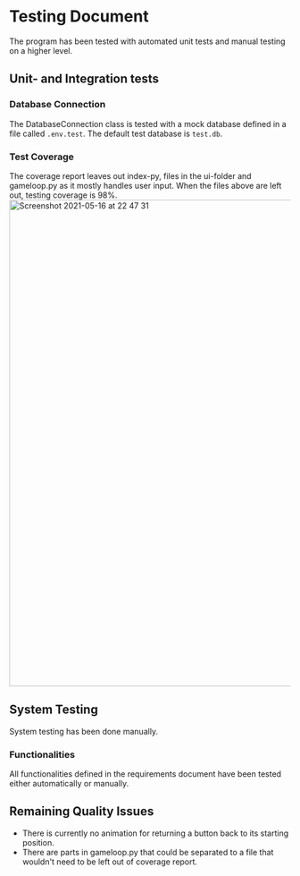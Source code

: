 # Testing Document

The program has been tested with automated unit tests and manual testing on a higher level.

## Unit- and Integration tests

### Database Connection

The DatabaseConnection class is tested with a mock database defined in a file called `.env.test`. The default test database is `test.db`.

### Test Coverage

The coverage report leaves out index-py, files in the ui-folder and gameloop.py as it mostly handles user input.
When the files above are left out, testing coverage is 98%.
<img width="870" alt="Screenshot 2021-05-16 at 22 47 31" src="https://user-images.githubusercontent.com/40118812/118410625-11cf9380-b699-11eb-9c78-0d7103b3ed4e.png">


## System Testing

System testing has been done manually.

### Functionalities

All functionalities defined in the requirements document have been tested either automatically or manually.

## Remaining Quality Issues
- There is currently no animation for returning a button back to its starting position.
- There are parts in gameloop.py that could be separated to a file that wouldn't need to be left out of coverage report.

